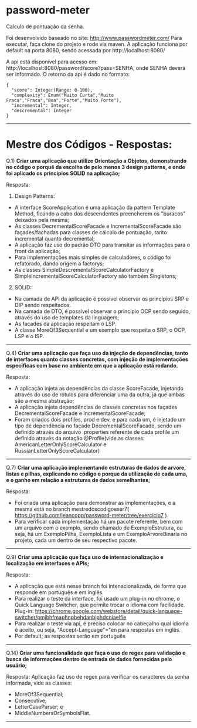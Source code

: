 # password-meter

Calculo de pontuação da senha.

Foi desenvolvido baseado no site: http://www.passwordmeter.com/
Para executar, faça clone do projeto e rode via maven.
A aplicação funciona por default na porta 8080, sendo acessada por http://localhost:8080/

A api está disponível para acesso em: http://localhost:8080/password/score?pass=SENHA, onde SENHA deverá ser informado.
O retorno da api é dado no formato:
```
{
  "score": Integer(Range: 0-100),
  "complexity": Enum("Muito Curta","Muito Fraca","Fraca","Boa","Forte","Muito Forte"),
  "incremental": Integer,
  "descremental": Integer
}
```
----------------------------------------------------------------------------------------------------------------------------
# Mestre dos Códigos - Respostas:

Q.1) **Criar uma aplicação que utilize Orientação a Objetos, demonstrando no código o porquê da escolha de pelo menos 3 design patterns, e onde foi aplicado os principios SOLID na aplicação;**

Resposta:
1. Design Patterns:
  *	A interface ScoreApplication é uma aplicação da pattern Template Method, ficando a cabo dos descendentes preencherem os "buracos" deixados pela mesma;
  *	As classes DecrementalScoreFacade e IncrementalScoreFacade são façades/fachadas para classes de cálculo de pontuação, tanto incremental quanto decremental; 
  *	A aplicação faz uso do padrão DTO para transitar as informações para o front da aplicação; 
  *	Para implementações mais simples de calculadores, o código foi refatorado, dando origem a factorys;
  *	As classes SimpleDescrementalScoreCalculatorFactory e  SimpleIncrementalScoreCalculatorFactory são também Singletons;
2. SOLID:
  *	Na camada de API da aplicação é possível observar os princípios SRP e DIP sendo respeitados. 
  *	Na camada de DTO, é possível observar o princípio OCP sendo seguido, através do uso de templates da linguagem;
  *	As facades da aplicação respeitam o LSP. 
  *	A classe MoreOf3Sequential e um exemplo que respeita o SRP, o OCP, LSP e o ISP. 
-----
Q.4) **Criar uma aplicação que faça uso da injeção de dependências, tanto de interfaces quanto classes concretas, com injeção de implementações especificas com base no ambiente em que a aplicação está rodando.**

Resposta:
*	A aplicação injeta as dependências da classe ScoreFacade, injetando através do uso de rótulos para diferenciar uma da outra, já que ambas são a mesma abstração;
*	A aplicação injeta dependências de classes concretas nos façades DecrementalScoreFacade e IncrementalScoreFacade;
*	Foram criados dois profiles, prod e dev, e para cada um, é injetado um tipo de dependência no façade DecrementalScoreFacade, sendo um definido através do arquivo .properties referente de cada profile um definido através da notação @Profile(vide as classes: AmericanLetterOnlyScoreCalculator e RussianLetterOnlyScoreCalculator)
-----
Q.7) **Criar uma aplicação implementando estruturas de dados de arvore, listas e pilhas, explicando no código o porque da utilização de cada uma, e o ganho em relação a estruturas de dados semelhantes;**

Resposta: 
*	Foi criada uma aplicação para demonstrar as implementações, e a mesma está no branch mestredoscodigoexer7( https://github.com/jeancopp/password-meter/tree/exercicio7 ).
*   Para verificar cada implementação há um pacote referente, bem com um arquivo com o exemplo, sendo chamado de ExemploEstrutura, ou seja, há um ExemploPilha, ExemploLista e um ExemploArvoreBinaria no projeto, cada um dentro de seu respectivo pacote.

-----
Q.9) **Criar uma aplicação que faça uso de internacionalização e localização em interfaces e APIs;**

Resposta: 
*	A aplicação que está nesse branch foi intenacionalizada, de forma que responde em português e em inglês.
*	Para realizar o teste da interface, foi usado um plug-in no chrome, o Quick Language Switcher, que permite trocar o idioma com facilidade. 
		Plug-in: https://chrome.google.com/webstore/detail/quick-language-switcher/pmjbhfmaphnpbehdanbjphdcniaelfie
*	Para realizar o teste via api, é preciso colocar no cabeçalho qual idioma é aceito, ou seja, "Accept-Language"="en para respostas em inglês. 
* 	Por default, as respostas serão em português


-----
Q.14) **Criar uma funcionalidade que faça o uso de regex para validação e busca de informações dentro de entrada de dados fornecidas pelo usuário;**

Resposta:
Aplicação faz uso de regex para verificar os caracteres da senha informada, vide as classes: 
 * MoreOf3Sequential; 
 * Consecutive;
 * LetterCaseParser;  e 
 * MiddleNumbersOrSymbolsFlat.

-----
